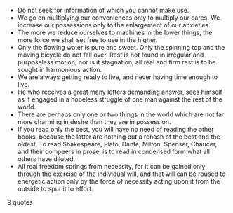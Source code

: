  - Do not seek for information of which you cannot make use.
 - We go on multiplying our conveniences only to multiply our cares. We increase our possessions only to the enlargement of our anxieties.
 - The more we reduce ourselves to machines in the lower things, the more force we shall set free to use in the higher.
 - Only the flowing water is pure and sweet. Only the spinning top and the moving bicycle do not fall over. Rest is not found in irregular and purposeless motion, nor is it stagnation; all real and firm rest is to be sought in harmonious action.
 - We are always getting ready to live, and never having time enough to live.
 - He who receives a great many letters demanding answer, sees himself as if engaged in a hopeless struggle of one man against the rest of the world.
 - There are perhaps only one or two things in the world which are not far more charming in desire than they are in possession.
 - If you read only the best, you will have no need of reading the other books, because the latter are nothing but a rehash of the best and the oldest. To read Shakespeare, Plato, Dante, Milton, Spenser, Chaucer, and their compeers in prose, is to read in condensed form what all others have diluted.
 - All real freedom springs from necessity, for it can be gained only through the exercise of the individual will, and that will can be roused to energetic action only by the force of necessity acting upon it from the outside to spur it to effort.

9 quotes